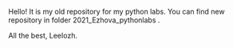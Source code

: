 Hello! It is my old repository for my python labs. You can find new repository in folder 2021_Ezhova_pythonlabs .

All the best, LeeIozh.
